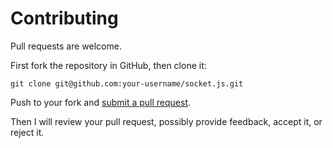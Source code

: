 # Contributing

Pull requests are welcome.

First fork the repository in GitHub, then clone it:

    git clone git@github.com:your-username/socket.js.git

Push to your fork and [submit a pull request](https://github.com/boyers/socket.js/compare/).

Then I will review your pull request, possibly provide feedback, accept it, or reject it.
